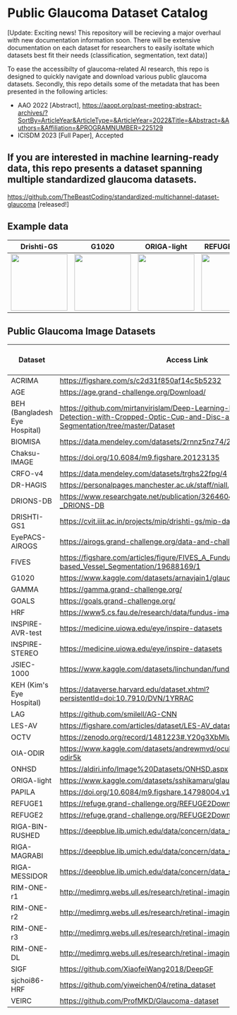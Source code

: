 # Public Glaucoma Dataset Catalog
[Update: Exciting news! This repository will be recieving a major overhaul with new documentation information soon. There will be extensive documentation on each dataset for researchers to easily isoltate which datasets best fit their needs (classification, segmentation, text data)]


To ease the accessibilty of glaucoma-related AI research, this repo is designed to quickly navigate and download various public glaucoma datasets. Secondly, this repo details some of the metadata that has been presented in the following articles:
 - AAO 2022 [Abstract], https://aaopt.org/past-meeting-abstract-archives/?SortBy=ArticleYear&ArticleType=&ArticleYear=2022&Title=&Abstract=&Authors=&Affiliation=&PROGRAMNUMBER=225129
 - ICISDM 2023 [Full Paper], Accepted

## If you are interested in machine learning-ready data, this repo presents a dataset spanning multiple standardized glaucoma datasets.
https://github.com/TheBeastCoding/standardized-multichannel-dataset-glaucoma [released!]

## Example data
Drishti-GS |   G1020 |   ORIGA-light |   REFUGE1-VAL |   PAPILA
--- | --- | --- | --- | ---
<img src="https://user-images.githubusercontent.com/65875562/204176385-9402294e-7b82-4ea3-a1cd-f44e8423ca4f.png" width="128"> |<img src="https://user-images.githubusercontent.com/65875562/204176473-f95150ed-161a-496e-bf44-5af1fa23d736.jpg" width="128"> | <img src="https://user-images.githubusercontent.com/65875562/204176324-eb665daf-60f0-4333-ae77-b78c8e2d038f.jpg" width="128"> | <img src="https://user-images.githubusercontent.com/65875562/204176603-03c21546-2bcf-4e73-b522-ffdacc61ae91.jpg" width="128"> | <img src="https://user-images.githubusercontent.com/65875562/204176775-c4d557c6-ecfc-49a1-a854-b338f5850337.jpg" width="128">

## Public Glaucoma Image Datasets
| Dataset   | Access Link | Accessibility | Glaucoma Labels? | Included in our dataset? |
| ------------- | ------------- | ------------- | ------------- | ------------- |
| ACRIMA  | https://figshare.com/s/c2d31f850af14c5b5232  | open | Y | Y |
| AGE  | https://age.grand-challenge.org/Download/  | registration | Y | N |
| BEH (Bangladesh Eye Hospital) | https://github.com/mirtanvirislam/Deep-Learning-Based-Glaucoma-Detection-with-Cropped-Optic-Cup-and-Disc-and-Blood-Vessel-Segmentation/tree/master/Dataset | open | Y | Y |
| BIOMISA | https://data.mendeley.com/datasets/2rnnz5nz74/2  | open | Y | Y |
| Chaksu-IMAGE | https://doi.org/10.6084/m9.figshare.20123135 | open | Y | Y |
| CRFO-v4 | https://data.mendeley.com/datasets/trghs22fpg/4 | open | Y | Y |
| DR-HAGIS | https://personalpages.manchester.ac.uk/staff/niall.p.mcloughlin/ | open | Y | Y |
| DRIONS-DB  | https://www.researchgate.net/publication/326460478_Glaucoma_dataset_-_DRIONS-DB  | open | N | N |
| DRISHTI-GS1  | https://cvit.iiit.ac.in/projects/mip/drishti-gs/mip-dataset2/Home.php  | open | Y | Y |
| EyePACS-AIROGS | https://airogs.grand-challenge.org/data-and-challenge/ | open | Y | Y |
| FIVES | https://figshare.com/articles/figure/FIVES_A_Fundus_Image_Dataset_for_AI-based_Vessel_Segmentation/19688169/1 | open | Y | Y |
| G1020 | https://www.kaggle.com/datasets/arnavjain1/glaucoma-datasets | registration | Y | Y |
| GAMMA | https://gamma.grand-challenge.org/ | registration | Y | N |
| GOALS | https://goals.grand-challenge.org/ | registration | Y | N |
| HRF  | https://www5.cs.fau.de/research/data/fundus-images/  | open | Y | Y |
| INSPIRE-AVR-test | https://medicine.uiowa.edu/eye/inspire-datasets | open | N | N |
| INSPIRE-STEREO | https://medicine.uiowa.edu/eye/inspire-datasets | open | N | N |
| JSIEC-1000 | https://www.kaggle.com/datasets/linchundan/fundusimage1000 | registration | Y | Y |
| KEH (Kim's Eye Hospital) | https://dataverse.harvard.edu/dataset.xhtml?persistentId=doi:10.7910/DVN/1YRRAC | open | Y | Y |
| LAG | https://github.com/smilell/AG-CNN | request | Y | N |
| LES-AV | https://figshare.com/articles/dataset/LES-AV_dataset/11857698/1 | open | Y | Y |
| OCTV | https://zenodo.org/record/1481223#.Y20g3XbMIuV | open | Y | N |
| OIA-ODIR | https://www.kaggle.com/datasets/andrewmvd/ocular-disease-recognition-odir5k | registration | Y | Y |
| ONHSD | https://aldiri.info/Image%20Datasets/ONHSD.aspx | inaccessible | Y | N |
| ORIGA-light | https://www.kaggle.com/datasets/sshikamaru/glaucoma-detection | registration | Y | Y |
| PAPILA | https://doi.org/10.6084/m9.figshare.14798004.v1 | open | Y | Y |
| REFUGE1  | https://refuge.grand-challenge.org/REFUGE2Download/  | registration | Y | Y |
| REFUGE2  | https://refuge.grand-challenge.org/REFUGE2Download/  | registration | Y | Y |
| RIGA-BIN-RUSHED | https://deepblue.lib.umich.edu/data/concern/data_sets/3b591905z  | open | N | N |
| RIGA-MAGRABI | https://deepblue.lib.umich.edu/data/concern/data_sets/3b591905z  | open | N | N |
| RIGA-MESSIDOR | https://deepblue.lib.umich.edu/data/concern/data_sets/3b591905z  | open | N | N |
| RIM-ONE-r1 | http://medimrg.webs.ull.es/research/retinal-imaging/rim-one/  | open | Y | N |
| RIM-ONE-r2 | http://medimrg.webs.ull.es/research/retinal-imaging/rim-one/  | open | Y | N |
| RIM-ONE-r3 | http://medimrg.webs.ull.es/research/retinal-imaging/rim-one/  | open | Y | N |
| RIM-ONE-DL | http://medimrg.webs.ull.es/research/retinal-imaging/rim-one/  | open | Y | N |
| SIGF | https://github.com/XiaofeiWang2018/DeepGF | request | Y | N |
| sjchoi86-HRF | https://github.com/yiweichen04/retina_dataset | open | Y | Y |
| VEIRC | https://github.com/ProfMKD/Glaucoma-dataset | open | Y | N |
